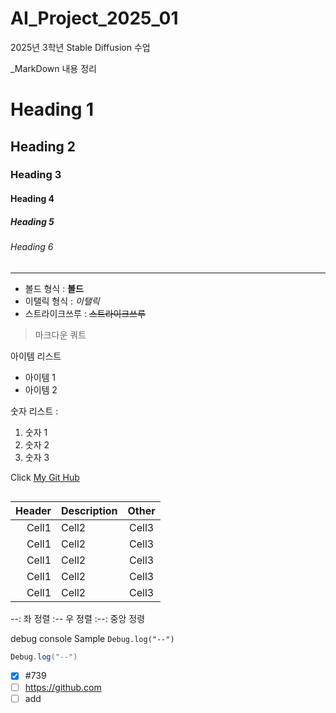 # AI_Project_2025_01
2025년 3학년 Stable Diffusion 수업

_MarkDown 내용 정리

<!-- Heading -->
# Heading 1
## Heading 2
### Heading 3
#### Heading 4
##### Heading 5
###### Heading 6

<!-- Line -->

---

<!-- Text attributes -->

+ 볼드 형식 : **볼드**
+ 이탤릭 형식 : *이탤릭*
+ 스트라이크쓰루 : ~~스트라이크쓰루~~

<!-- Quote -->
> 마크다운 쿼트

<!-- Bullet List -->
아이템 리스트

* 아이템 1
* 아이템 2

<!-- Nubered List -->
숫자 리스트 :
1. 숫자 1
2. 숫자 2
3. 숫자 3

<!-- Link -->

Click [My Git Hub](https://guthub.com/내주소)

<!-- Image -->
![]()

<!-- Table -->

|Header|Description|Other|
|--:|:--|:--:|
|Cell1|Cell2|Cell3|
|Cell1|Cell2|Cell3|
|Cell1|Cell2|Cell3|
|Cell1|Cell2|Cell3|
|Cell1|Cell2|Cell3|

--: 좌 정렬
:-- 우 정렬
:--: 중앙 정령

<!-- Code -->

debug console Sample `Debug.log("--")`

```C#
Debug.log("--")
```

<!-- TodoList -->
- [x] #739
- [ ] https://github.com
- [ ] add
